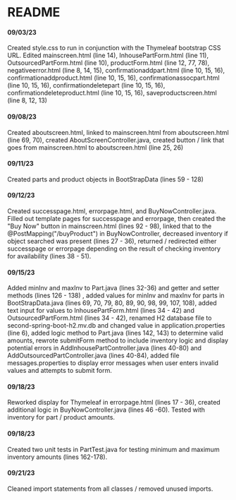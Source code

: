 <h1> README </h1>



<h4> 09/03/23 </h4> 
Created style.css to run in conjunction with the Thymeleaf bootstrap
CSS URL. Edited mainscreen.html (line 14), InhousePartForm.html (line 11), OutsourcedPartForm.html (line 10),
productForm.html (line 12, 77, 78), negativeerror.html (line 8, 14, 15), confirmationaddpart.html (line 10, 15, 16), confirmationaddproduct.html (line 10, 15, 16),
confirmationassocpart.html (line 10, 15, 16), confirmationdeletepart (line 10, 15, 16),
confirmationdeleteproduct.html (line 10, 15, 16), saveproductscreen.html (line 8, 12, 13)

<h4> 09/08/23 </h4>

Created aboutscreen.html, linked to mainscreen.html from aboutscreen.html (line 69, 70), created AboutScreenController.java,
created button / link that goes from mainscreen.html to aboutscreen.html (line 25, 26)

<h4> 09/11/23 </h4>

Created parts and product objects in BootStrapData (lines 59 - 128)

<h4> 09/12/23 </h4>

Created successpage.html, errorpage.html, and BuyNowController.java. Filled out template pages for successpage and
errorpage, then created the "Buy Now" button in mainscreen.html (lines 92 - 98), linked that to the @PostMapping("/buyProduct")
in BuyNowController, decreased inventory if object searched was present (lines 27 - 36), returned / redirected either successpage or errorpage
depending on the result of checking inventory for availability (lines 38 - 51).

<h4> 09/15/23 </h4>

Added minInv and maxInv to Part.java (lines 32-36) and getter and setter methods (lines 126 - 138) , added values for minInv and maxInv for parts in
BootStrapData.java (lines 69, 70, 79, 80, 89, 90, 98, 99, 107, 108), added text input for values to InhousePartForm.html (lines 34 - 42) and OutsourcedPartForm.html (lines 34 - 42),
renamed H2 database file to second-spring-boot-h2.mv.db and changed value in application.properties (line 6),
added logic method to Part.java (lines 142, 143) to determine valid amounts, rewrote submitForm method to include inventory
logic and display potential errors in AddInhousePartController.java (lines 40-80) and AddOutsourcedPartController.java (lines 40-84), 
added file messages.properties to display error messages when user enters invalid values and attempts to submit form.

<h4> 09/18/23 </h4>

Reworked display for Thymeleaf in errorpage.html (lines 17 - 36), created additional logic in BuyNowController.java (lines 46 
-60). Tested with inventory for part / product amounts.

<h4> 09/18/23 </h4>

Created two unit tests in PartTest.java for testing minimum and maximum inventory amounts (lines 162-178).

<h4> 09/21/23 </h4>

Cleaned import statements from all classes / removed unused imports.






